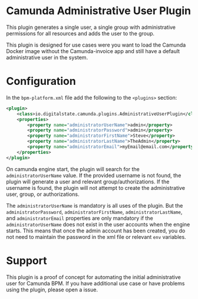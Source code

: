 # Camunda Administrative User Plugin

This plugin generates a single user, a single group with administrative permissions for all resources and adds the user to the group.

This plugin is designed for use cases were you want to load the Camunda Docker image without the Camunda-invoice app and still have a default administrative user in the system.

# Configuration

In the `bpm-platform.xml` file add the following to the `<plugins>` section:

```xml
<plugin>
    <class>io.digitalstate.camunda.plugins.AdministrativeUserPlugin</class>
    <properties>
        <property name="administratorUserName">admin</property>
        <property name="administratorPassword">admin</property>
        <property name="administratorFirstName">Steve</property>
        <property name="administratorLastName">TheAdmin</property>
        <property name="administratorEmail">myEmail@email.com</property>
    </properties>
</plugin>
```
On camunda engine start, the plugin will search for the `administratorUserName` value.  If the provided username is not found, the plugin will generate a user and relevant group/authorizations.  If the username is found, the plugin will not attempt to create the administrative user, group, or authorizations.

The `administratorUserName` is mandatory is all uses of the plugin.  But the `administratorPassword`, `administratorFirstName`, `administratorLastName`, and `administratorEmail` properties are only mandatory if the `administratorUserName` does not exist in the user accounts when the engine starts.  This means that once the admin account has been created, you do not need to maintain the password in the xml file or relevant `env` variables.

# Support

This plugin is a proof of concept for automating the initial administrative user for Camunda BPM.  If you have additional use case or have problems using the plugin, please open a issue.

